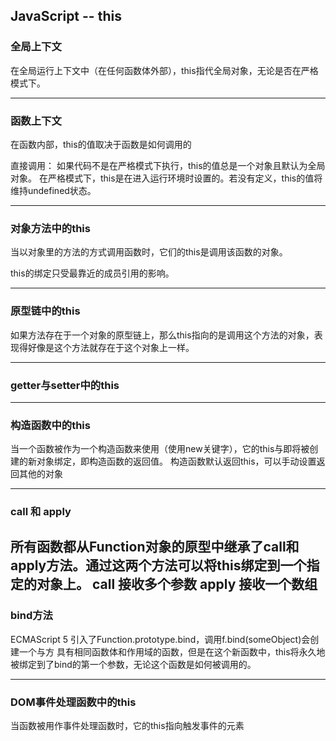 ## JavaScript -- this

### 全局上下文

在全局运行上下文中（在任何函数体外部），this指代全局对象，无论是否在严格模式下。

--------

### 函数上下文

在函数内部，this的值取决于函数是如何调用的

直接调用： 
如果代码不是在严格模式下执行，this的值总是一个对象且默认为全局对象。
在严格模式下，this是在进入运行环境时设置的。若没有定义，this的值将维持undefined状态。

-------------

### 对象方法中的this

当以对象里的方法的方式调用函数时，它们的this是调用该函数的对象。

this的绑定只受最靠近的成员引用的影响。

------------

### 原型链中的this
如果方法存在于一个对象的原型链上，那么this指向的是调用这个方法的对象，表现得好像是这个方法就存在于这个对象上一样。

------------

### getter与setter中的this

-----------

### 构造函数中的this

当一个函数被作为一个构造函数来使用（使用new关键字），它的this与即将被创建的新对象绑定，即构造函数的返回值。
构造函数默认返回this，可以手动设置返回其他的对象

-----
### call 和 apply

所有函数都从Function对象的原型中继承了call和apply方法。通过这两个方法可以将this绑定到一个指定的对象上。
call 接收多个参数
apply 接收一个数组
--------
### bind方法
ECMAScript 5 引入了Function.prototype.bind，调用f.bind(someObject)会创建一个与方
具有相同函数体和作用域的函数，但是在这个新函数中，this将永久地被绑定到了bind的第一个参数，无论这个函数是如何被调用的。

---------
### DOM事件处理函数中的this

当函数被用作事件处理函数时，它的this指向触发事件的元素






